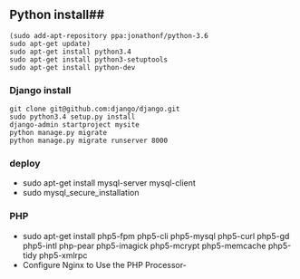 
## Python install##
    (sudo add-apt-repository ppa:jonathonf/python-3.6
	sudo apt-get update)
	sudo apt-get install python3.4
	sudo apt-get install python3-setuptools
	sudo apt-get install python-dev    
    
### Django install ###
    git clone git@github.com:django/django.git
	sudo python3.4 setup.py install
	django-admin startproject mysite
    python manage.py migrate
    python manage.py migrate runserver 8000

	

### deploy ###
- sudo apt-get install mysql-server mysql-client
- sudo mysql_secure_installation

### PHP ###
- sudo apt-get install php5-fpm php5-cli php5-mysql php5-curl php5-gd php5-intl php-pear php5-imagick php5-mcrypt php5-memcache php5-tidy php5-xmlrpc 
- Configure Nginx to Use the PHP Processor-   